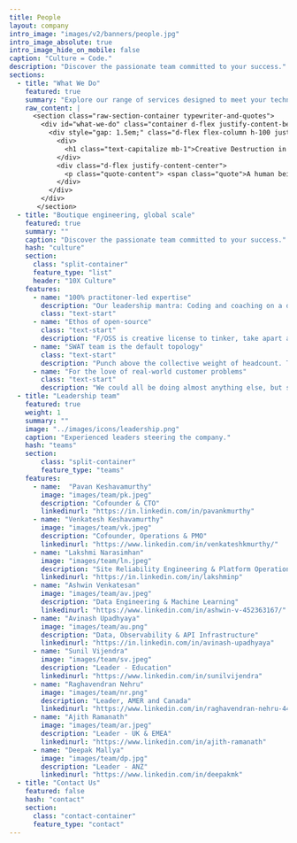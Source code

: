 ```yaml
---
title: People
layout: company
intro_image: "images/v2/banners/people.jpg"
intro_image_absolute: true
intro_image_hide_on_mobile: false
caption: "Culture = Code."
description: "Discover the passionate team committed to your success."
sections:
  - title: "What We Do"
    featured: true
    summary: "Explore our range of services designed to meet your technology and engineering needs."
    raw_content: |
      <section class="raw-section-container typewriter-and-quotes">
        <div id="what-we-do" class="container d-flex justify-content-between">
          <div style="gap: 1.5em;" class="d-flex flex-column h-100 justify-content-center">
            <div>
              <h1 class="text-capitalize mb-1">Creative Destruction in Software Engineering.</h1>
            </div>
            <div class="d-flex justify-content-center">
              <p class="quote-content"> <span class="quote">A human being should be able to change a diaper, plan an invasion, butcher a hog, conn a ship, design a building, write a sonnet, balance accounts, build a wall, set a bone, comfort the dying, take orders, give orders, cooperate, act alone, solve equations, analyze a new problem, pitch manure, program a computer, cook a tasty meal, fight efficiently, die gallantly. <br />Specialization is for insects.</span> — Robert A. Heinlein</p>
            </div>
          </div>
        </div>
       </section>
  - title: "Boutique engineering, global scale"
    featured: true
    summary: ""
    caption: "Discover the passionate team committed to your success."
    hash: "culture"
    section:
      class: "split-container"
      feature_type: "list"
      header: "10X Culture"
    features:
      - name: "100% practitoner-led expertise"
        description: "Our leadership mantra: Coding and coaching on a daily basis. Management and business are functions, not roles. Everyone is a technical contributor. Our overheads are ~0."
        class: "text-start"
      - name: "Ethos of open-source"
        class: "text-start"
        description: "F/OSS is creative license to tinker, take apart and put things back. Evidently the best form of capitalism. We care deeply enough to contribute, evangelize and organize communities."
      - name: "SWAT team is the default topology"
        class: "text-start"
        description: "Punch above the collective weight of headcount. The post AI age signals the rise of a new class of artisanal guilds, quite unlike system integrators or software factories."
      - name: "For the love of real-world customer problems"
        class: "text-start" 
        description: "We could all be doing almost anything else, but solving real-life business problems gives us a high." 
  - title: "Leadership team"
    featured: true
    weight: 1
    summary: ""
    image: "../images/icons/leadership.png"
    caption: "Experienced leaders steering the company."
    hash: "teams"
    section:
        class: "split-container"
        feature_type: "teams"
    features:
      - name:  "Pavan Keshavamurthy"
        image: "images/team/pk.jpeg"
        description: "Cofounder & CTO"
        linkedinurl: "https://in.linkedin.com/in/pavankmurthy"
      - name: "Venkatesh Keshavamurthy"
        image: "images/team/vk.jpeg"
        description: "Cofounder, Operations & PMO"
        linkedinurl: "https://www.linkedin.com/in/venkateshkmurthy/"
      - name: "Lakshmi Narasimhan"
        image: "images/team/ln.jpeg"
        description: "Site Reliability Engineering & Platform Operations"
        linkedinurl: "https://in.linkedin.com/in/lakshminp"
      - name: "Ashwin Venkatesan"
        image: "images/team/av.jpeg"
        description: "Data Engineering & Machine Learning"
        linkedinurl: "https://www.linkedin.com/in/ashwin-v-452363167/"
      - name: "Avinash Upadhyaya"
        image: "images/team/au.png"
        description: "Data, Observability & API Infrastructure"
        linkedinurl: "https://in.linkedin.com/in/avinash-upadhyaya"
      - name: "Sunil Vijendra"
        image: "images/team/sv.jpeg"
        description: "Leader - Education"
        linkedinurl: "https://www.linkedin.com/in/sunilvijendra"
      - name: "Raghavendran Nehru"
        image: "images/team/nr.png"
        description: "Leader, AMER and Canada"
        linkedinurl: "https://www.linkedin.com/in/raghavendran-nehru-44b761/"
      - name: "Ajith Ramanath"
        image: "images/team/ar.jpeg"  
        description: "Leader - UK & EMEA"
        linkedinurl: "https://www.linkedin.com/in/ajith-ramanath"
      - name: "Deepak Mallya"
        image: "images/team/dp.jpg"
        description: "Leader - ANZ"
        linkedinurl: "https://www.linkedin.com/in/deepakmk"
  - title: "Contact Us"
    featured: false
    hash: "contact"
    section:
      class: "contact-container"
      feature_type: "contact"
---
```



